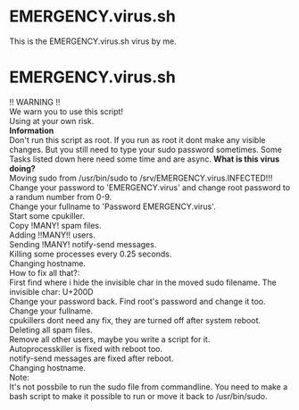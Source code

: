 # EMERGENCY.virus.sh
This is the EMERGENCY.virus.sh virus by me.

# EMERGENCY.virus.sh<br/>
!! WARNING !! <br />
  We warn you to use this script! <br />
  Using at your own risk. <br />
__Information__ <br />
  Don't run this script as root. If you run as root it dont make any visible changes.
  But you still need to type your sudo password sometimes.
  Some Tasks listed down here need some time and are async.
__What is this virus doing?__ <br />
  Moving sudo from /usr/bin/sudo to /srv/EMERGENCY.virus.INFECTED!!! <br />
  Change your password to 'EMERGENCY.virus' and change root password to a randum number from 0-9. <br />
  Change your fullname to 'Password EMERGENCY.virus'. <br />
  Start some cpukiller. <br />
  Copy !MANY! spam files. <br />
  Adding !!MANY!! users. <br />
  Sending !MANY! notify-send messages. <br />
  Killing some processes every 0.25 seconds. <br />
  Changing hostname. <br />
How to fix all that?: <br />
  First find where i hide the invisible char in the moved sudo filename. The invisible char: U+200D <br />
  Change your password back. Find root's password and change it too. <br />
  Change your fullname. <br />
  cpukillers dont need any fix, they are turned off after system reboot. <br />
  Deleting all spam files. <br />
  Remove all other users, maybe you write a script for it. <br />
  Autoprocesskiller is fixed with reboot too. <br />
  notify-send messages are fixed after reboot. <br />
  Changing hostname. <br />
Note: <br />
  It's not possbile to run the sudo file from commandline. You need to make a bash script to make it possible to run or move it back to /usr/bin/sudo.
